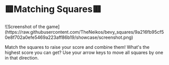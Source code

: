 <p align="center">
<h1>🟨Matching Squares🟥</h1>  
![Screenshot of the game](https://raw.githubusercontent.com/TheNeikos/bevy_squares/9a216fb95cf50e8f702a0efe5469a223aff86b19/showcase/screenshot.png)
</p>

Match the squares to raise your score and combine them! What's the highest score you can get?
Use your arrow keys to move all squares by one in that direction.

